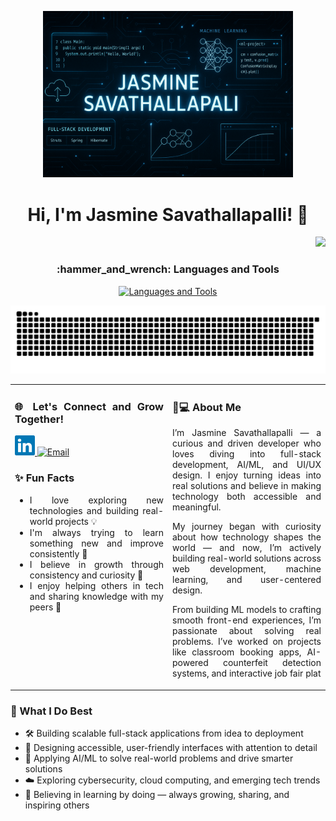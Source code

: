 <!-- 🔹 Banner -->
<p align="center">
  <img src="https://raw.githubusercontent.com/JasmineSavathallapalli/JasmineSavathallapalli/main/banner.png" alt="Banner" width="400"/>
</p>

<h1 align="center">Hi, I'm Jasmine Savathallapalli! 👋</h1>

<!-- 🔹 Visitor Badge -->
<p align="right">
  <img src="https://visitor-badge.laobi.icu/badge?page_id=JasmineSavathallapalli.visitor.badge&left_color=blue&right_color=black" />
</p>


<h3 align="center">:hammer_and_wrench: Languages and Tools</h3>

<p align="center">
  <a href="https://skillicons.dev">
    <img src="https://skillicons.dev/icons?i=python,java,c,git,github,js,react,nodejs,express,mongodb,mysql,django,bootstrap,figma" alt="Languages and Tools" />
  </a>
</p>



![GitHub Snake](https://raw.githubusercontent.com/OfficialCodeVoyage/OfficialCodeVoyage/refs/heads/output/github-snake-dark.svg)



<table>
<tr>
<td width="50%" valign="top" align="justify">

### 🌐 Let's Connect and Grow Together!

<p>
  <a href="https://www.linkedin.com/in/jasmine-savathallapalli-11716a2b9/" target="_blank">
    <img src="https://raw.githubusercontent.com/CLorant/readme-social-icons/main/large/filled/linkedin.svg" width="32px" alt="LinkedIn">
  </a>
  <a href="mailto:savathallapallijasmine@gmail.com" target="_blank">
    <img src="https://img.shields.io/badge/Email-D14836?style=flat&logo=gmail&logoColor=white" width="100px" alt="Email" />
  </a> 
</p>



### ✨ Fun Facts

<div align="justify">

- I love exploring new technologies and building real-world projects 💡  
- I'm always trying to learn something new and improve consistently 🔄  
- I believe in growth through consistency and curiosity 🌱  
- I enjoy helping others in tech and sharing knowledge with my peers 💬  

</div>

</td>
<td width="50%" valign="top" align="justify">

### 👩💻 About Me

I’m Jasmine Savathallapalli — a curious and driven developer who loves diving into full-stack development, AI/ML, and UI/UX design. I enjoy turning ideas into real solutions and believe in making technology both accessible and meaningful.

My journey began with curiosity about how technology shapes the world — and now, I’m actively building real-world solutions across web development, machine learning, and user-centered design.

From building ML models to crafting smooth front-end experiences, I’m passionate about solving real problems. I’ve worked on projects like classroom booking apps, AI-powered counterfeit detection systems, and interactive job fair plat
</td>
</tr>
</table>

### 🔧 What I Do Best

- 🛠 Building scalable full-stack applications from idea to deployment  
- 🎨 Designing accessible, user-friendly interfaces with attention to detail  
- 🤖 Applying AI/ML to solve real-world problems and drive smarter solutions  
- ☁️ Exploring cybersecurity, cloud computing, and emerging tech trends  
- 🌱 Believing in learning by doing — always growing, sharing, and inspiring others  
